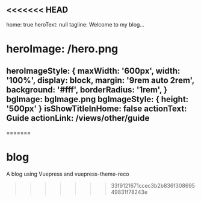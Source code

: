 <<<<<<< HEAD
---
home: true
heroText: null
tagline: Welcome to my blog...
# heroImage: /hero.png
heroImageStyle: {
maxWidth: '600px',
width: '100%',
display: block,
margin: '9rem auto 2rem',
background: '#fff',
borderRadius: '1rem',
}
bgImage: bgImage.png
bgImageStyle: {
  height: '500px'
}
isShowTitleInHome: false
actionText: Guide
actionLink: /views/other/guide
---
=======
# blog
A blog using Vuepress and vuepress-theme-reco
>>>>>>> 33f9121671ccec3b2b836f30869549831f78243e
